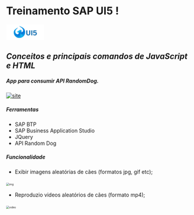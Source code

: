 # Treinamento SAP UI5 !

<img src="https://raw.githubusercontent.com/SAP/ui5-tooling/main/docs/images/UI5_logo_wide.png" alt="SAPUI5" style="zoom: 10%;" />

## _Conceitos e principais comandos de JavaScript e HTML_

##### App para  consumir API RandomDog.

[![site](https://img.shields.io/badge/RandomDog-685EA9?style=for-the-badge&logo=dog&logoColor=white)](https://neybrito.github.io/randondogsite/)

##### Ferramentas 

- SAP BTP
- SAP Business Application Studio
- JQuery
- API Random Dog



##### Funcionalidade

- Exibir imagens aleatórias de cães (formatos jpg, gif etc);

<img src="https://user-images.githubusercontent.com/35903451/209011845-c3123beb-f7c9-4501-9d79-f53b6d0a2dd3.png" alt="img" style="zoom:50%;" />

- Reproduzio videos aleatórios de cães (formato mp4);

<img src="https://user-images.githubusercontent.com/35903451/209011945-e272c68d-6dad-40cd-bf94-9996c64a9a5a.png" alt="video" style="zoom:50%;" />









